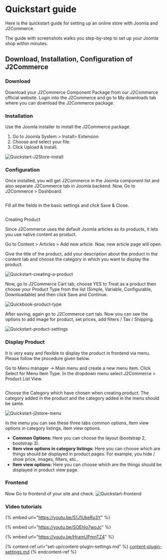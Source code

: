 # Quickstart guide

Here is the quickstart guide for setting up an online store with Joomla and J2Commerce.

The guide with screenshots walks you step-by-step to set up your Joomla shop within minutes.

## Download, Installation, Configuration of J2Commerce <a href="#download-installation-configuration-of-j2store" id="download-installation-configuration-of-j2store"></a>

### Download <a href="#download" id="download"></a>

Download your J2Commerce Component Package from our J2Commerce official website. Login into the J2Commerce and go to My downloads tab where you can download the J2Commerce package.

### Installation <a href="#installation" id="installation"></a>

Use the Joomla installer to install the J2Commerce package.

1. Go to Joomla System > Install> Extension
2. Choose and select your file.
3. Click Upload & Install.

![Quickstart-J2Store-install](https://raw.githubusercontent.com/j2store/doc-images/master/quick-start/Quickstart-guide/Quickstart-j2store-install.png)

### Configuration <a href="#configuration" id="configuration"></a>

Once installed, you will get J2Commerce in the Joomla component list and also separate J2Commerce tab in Joomla backend. Now, Go to J2Commerce > Dashboard.

<figure><img src=".gitbook/assets/Quickstart-J2Store-component2 (1).webp" alt=""><figcaption></figcaption></figure>

Fill all the fields in the basic settings and click Save & Close.

<figure><img src=".gitbook/assets/store2.webp" alt=""><figcaption></figcaption></figure>

&#x20;Creating Product

Since J2Commerce uses the default Joomla articles as its products, it lets you use native content as product.

Go to Content > Articles > Add new article. Now, new article page will open.

Give the title of the product, add your description about the product in the content tab and choose the category in which you want to display the product.

![Quickstart-creating-a-product](<.gitbook/assets/simple content2.webp>)

Now, go to J2Commerce Cart tab, choose YES to Treat as a product then choose your Product Type from the list (Simple, Variable, Configurable, Downloadable) and then click Save and Continue.

![Quickbook-product-type](<.gitbook/assets/Quickstart-new product2.webp>)

After saving, again go to J2Commerce cart tab. Now you can see the options to add image for product, set prices, add filters / Tax / Shipping.

![Quickstart-product-settings](<.gitbook/assets/simple j2-general2 (3).webp>)

### Display Product <a href="#display-product" id="display-product"></a>

It is very easy and flexible to display the product in frontend via menu. Please follow the procedure given below.

Go to Menu manager -> Main menu and create a new menu item. Click Select for Menu Item Type. In the dropdown menu select J2Commerce > Product List View.

<figure><img src=".gitbook/assets/menu type2 (1).webp" alt=""><figcaption></figcaption></figure>

Choose the Category which have chosen when creating product. The category added in the product and the category added in the menu should be same.

![Quickstart-j2store-menu](<.gitbook/assets/menu category2.webp>)

In the menu you can see these three tabs common options, Item view options in category listings, Item view options.

* **Common Options:** Here you can choose the layout (bootstrap 2, bootstrap 3).
* **Item view options in category listings:** Here you can choose which are things should be displayed in product pages. For example, you hide / show price, images, filters, etc..
* **Item view options:** Here you can choose which are the things should be displayed in product view page.

### Frontend <a href="#frontend" id="frontend"></a>

Now Go to frontend of your site and check. ![Quickstart-frontend](https://raw.githubusercontent.com/j2store/doc-images/master/quick-start/Quickstart-guide/Quickstart-guide.png)

### Video tutorials <a href="#video-tutorials" id="video-tutorials"></a>

{% embed url="https://youtu.be/51J1UkeRu3Y" %}

{% embed url="https://youtu.be/SOEhlo7woJc" %}

{% embed url="https://youtu.be/HramUPmnTZ4" %}

{% content-ref url="set-up/content-plugin-settings.md" %}
[content-plugin-settings.md](set-up/content-plugin-settings.md)
{% endcontent-ref %}
